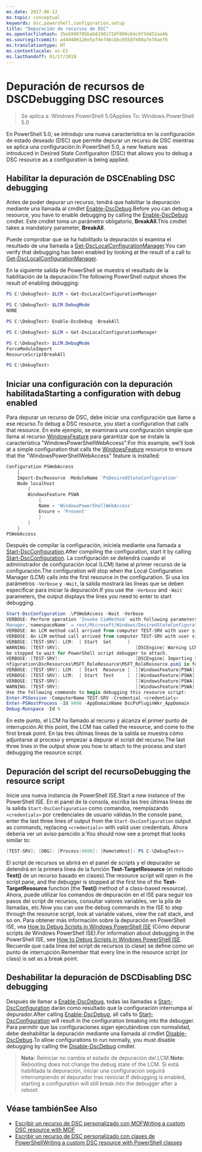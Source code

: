 ```yaml
---
ms.date: 2017-06-12
ms.topic: conceptual
keywords: dsc,powershell,configuration,setup
title: "Depuración de recursos de DSC"
ms.openlocfilehash: 35eb990705bab8190172df899c64c9f34452aa4b
ms.sourcegitcommit: a444406120e5af4e746cbbc0558fe89a7e78aef6
ms.translationtype: HT
ms.contentlocale: es-ES
ms.lasthandoff: 01/17/2018
---
```

# <a name="debugging-dsc-resources"></a><span data-ttu-id="7fa65-103">Depuración de recursos de DSC</span><span class="sxs-lookup"><span data-stu-id="7fa65-103">Debugging DSC resources</span></span>

> <span data-ttu-id="7fa65-104">Se aplica a: Windows PowerShell 5.0</span><span class="sxs-lookup"><span data-stu-id="7fa65-104">Applies To: Windows PowerShell 5.0</span></span>

<span data-ttu-id="7fa65-105">En PowerShell 5.0, se introdujo una nueva característica en la configuración de estado deseado (DSC) que permite depurar un recurso de DSC mientras se aplica una configuración.</span><span class="sxs-lookup"><span data-stu-id="7fa65-105">In PowerShell 5.0, a new feature was introduced in Desired State Configuraiton (DSC) that allows you to debug a DSC resource as a configuration is being applied.</span></span>

## <a name="enabling-dsc-debugging"></a><span data-ttu-id="7fa65-106">Habilitar la depuración de DSC</span><span class="sxs-lookup"><span data-stu-id="7fa65-106">Enabling DSC debugging</span></span>
<span data-ttu-id="7fa65-107">Antes de poder depurar un recurso, tendrá que habilitar la depuración mediante una llamada al cmdlet [Enable-DscDebug](https://technet.microsoft.com/en-us/library/mt517870.aspx).</span><span class="sxs-lookup"><span data-stu-id="7fa65-107">Before you can debug a resource, you have to enable debugging by calling the [Enable-DscDebug](https://technet.microsoft.com/en-us/library/mt517870.aspx) cmdlet.</span></span> <span data-ttu-id="7fa65-108">Este cmdlet toma un parámetro obligatorio, **BreakAll**.</span><span class="sxs-lookup"><span data-stu-id="7fa65-108">This cmdlet takes a mandatory parameter, **BreakAll**.</span></span> 

<span data-ttu-id="7fa65-109">Puede comprobar que se ha habilitado la depuración si examina el resultado de una llamada a [Get-DscLocalConfigurationManager](https://technet.microsoft.com/en-us/library/dn407378.aspx).</span><span class="sxs-lookup"><span data-stu-id="7fa65-109">You can verify that debugging has been enabled by looking at the result of a call to [Get-DscLocalConfigurationManager](https://technet.microsoft.com/en-us/library/dn407378.aspx).</span></span>

<span data-ttu-id="7fa65-110">En la siguiente salida de PowerShell se muestra el resultado de la habilitación de la depuración:</span><span class="sxs-lookup"><span data-stu-id="7fa65-110">The following PowerShell output shows the result of enabling debugging:</span></span>


```powershell
PS C:\DebugTest> $LCM = Get-DscLocalConfigurationManager

PS C:\DebugTest> $LCM.DebugMode
NONE

PS C:\DebugTest> Enable-DscDebug -BreakAll

PS C:\DebugTest> $LCM = Get-DscLocalConfigurationManager

PS C:\DebugTest> $LCM.DebugMode
ForceModuleImport
ResourceScriptBreakAll

PS C:\DebugTest>
```


## <a name="starting-a-configuration-with-debug-enabled"></a><span data-ttu-id="7fa65-111">Iniciar una configuración con la depuración habilitada</span><span class="sxs-lookup"><span data-stu-id="7fa65-111">Starting a configuration with debug enabled</span></span>
<span data-ttu-id="7fa65-112">Para depurar un recurso de DSC, debe iniciar una configuración que llame a ese recurso.</span><span class="sxs-lookup"><span data-stu-id="7fa65-112">To debug a DSC resource, you start a configuration that calls that resource.</span></span> <span data-ttu-id="7fa65-113">En este ejemplo, se examinará una configuración simple que llama al recurso [WindowsFeature](windowsfeatureResource.md) para garantizar que se instale la característica "WindowsPowerShellWebAccess":</span><span class="sxs-lookup"><span data-stu-id="7fa65-113">For this example, we'll look at a simple configuration that calls the [WindowsFeature](windowsfeatureResource.md) resource to ensure that the "WindowsPowerShellWebAccess" feature is installed:</span></span>

```powershell
Configuration PSWebAccess
    {
    Import-DscResource -ModuleName 'PsDesiredStateConfiguration'
    Node localhost
        {
        WindowsFeature PSWA
            {
            Name = 'WindowsPowerShellWebAccess'
            Ensure = 'Present'
            }
        }
    }
PSWebAccess
```
<span data-ttu-id="7fa65-114">Después de compilar la configuración, iníciela mediante una llamada a [Start-DscConfiguration](https://technet.microsoft.com/en-us/library/dn521623.aspx).</span><span class="sxs-lookup"><span data-stu-id="7fa65-114">After compiling the configuration, start it by calling [Start-DscConfiguration](https://technet.microsoft.com/en-us/library/dn521623.aspx).</span></span> <span data-ttu-id="7fa65-115">La configuración se detendrá cuando el administrador de configuración local (LCM) llame al primer recurso de la configuración.</span><span class="sxs-lookup"><span data-stu-id="7fa65-115">The configuration will stop when the Local Configuration Manager (LCM) calls into the first resource in the configuration.</span></span> <span data-ttu-id="7fa65-116">Si usa los parámetros `-Verbose` y `-Wait`, la salida mostrará las líneas que se deben especificar para iniciar la depuración.</span><span class="sxs-lookup"><span data-stu-id="7fa65-116">If you use the `-Verbose` and `-Wait` parameters, the output displays the lines you need to enter to start debugging.</span></span>

```powershell
Start-DscConfiguration .\PSWebAccess -Wait -Verbose
VERBOSE: Perform operation 'Invoke CimMethod' with following parameters, ''methodName' = SendConfigurationApply,'className' = MSFT_DSCLocalConfiguration
Manager,'namespaceName' = root/Microsoft/Windows/DesiredStateConfiguration'.
VERBOSE: An LCM method call arrived from computer TEST-SRV with user sid S-1-5-21-2127521184-1604012920-1887927527-108583.
VERBOSE: An LCM method call arrived from computer TEST-SRV with user sid S-1-5-21-2127521184-1604012920-1887927527-108583.
VERBOSE: [TEST-SRV]: LCM:  [ Start  Set      ]
WARNING: [TEST-SRV]:                            [DSCEngine] Warning LCM is in Debug 'ResourceScriptBreakAll' mode.  Resource script processing will 
be stopped to wait for PowerShell script debugger to attach.
VERBOSE: [TEST-SRV]:                            [DSCEngine] Importing the module C:\WINDOWS\system32\WindowsPowerShell\v1.0\Modules\PSDesiredStateCo
nfiguration\DscResources\MSFT_RoleResource\MSFT_RoleResource.psm1 in force mode.
VERBOSE: [TEST-SRV]: LCM:  [ Start  Resource ]  [[WindowsFeature]PSWA]
VERBOSE: [TEST-SRV]: LCM:  [ Start  Test     ]  [[WindowsFeature]PSWA]
VERBOSE: [TEST-SRV]:                            [[WindowsFeature]PSWA] Importing the module MSFT_RoleResource in force mode.
WARNING: [TEST-SRV]:                            [[WindowsFeature]PSWA] Resource is waiting for PowerShell script debugger to attach. 
Use the following commands to begin debugging this resource script:
Enter-PSSession -ComputerName TEST-SRV -Credential <credentials>
Enter-PSHostProcess -Id 9000 -AppDomainName DscPsPluginWkr_AppDomain
Debug-Runspace -Id 9
```
<span data-ttu-id="7fa65-117">En este punto, el LCM ha llamado al recurso y alcanza el primer punto de interrupción.</span><span class="sxs-lookup"><span data-stu-id="7fa65-117">At this point, the LCM has called the resource, and come to the first break point.</span></span> <span data-ttu-id="7fa65-118">En las tres últimas líneas de la salida se muestra cómo adjuntarse al proceso y empezar a depurar el script del recurso.</span><span class="sxs-lookup"><span data-stu-id="7fa65-118">The last three lines in the output show you how to attach to the process and start debugging the resource script.</span></span>

## <a name="debugging-the-resource-script"></a><span data-ttu-id="7fa65-119">Depuración del script del recurso</span><span class="sxs-lookup"><span data-stu-id="7fa65-119">Debugging the resource script</span></span>

<span data-ttu-id="7fa65-120">Inicie una nueva instancia de PowerShell ISE.</span><span class="sxs-lookup"><span data-stu-id="7fa65-120">Start a new instance of the PowerShell ISE.</span></span> <span data-ttu-id="7fa65-121">En el panel de la consola, escriba las tres últimas líneas de la salida `Start-DscConfiguration` como comandos, reemplazando `<credentials>` por credenciales de usuario válidas.</span><span class="sxs-lookup"><span data-stu-id="7fa65-121">In the console pane, enter the last three lines of output from the `Start-DscConfiguration` output as commands, replacing `<credentials>` with valid user credentials.</span></span> <span data-ttu-id="7fa65-122">Ahora debería ver un aviso parecido a:</span><span class="sxs-lookup"><span data-stu-id="7fa65-122">You should now see a prompt that looks similar to:</span></span>

```powershell
[TEST-SRV]: [DBG]: [Process:9000]: [RemoteHost]: PS C:\DebugTest>>
```

<span data-ttu-id="7fa65-123">El script de recursos se abrirá en el panel de scripts y el depurador se detendrá en la primera línea de la función **Test-TargetResource** (el método **Test()** de un recurso basado en clases).</span><span class="sxs-lookup"><span data-stu-id="7fa65-123">The resource script will open in the script pane, and the debugger is stopped at the first line of the **Test-TargetResource** function (the **Test()** method of a class-based resource).</span></span>
<span data-ttu-id="7fa65-124">Ahora, puede utilizar los comandos de depuración en el ISE para seguir los pasos del script de recursos, consultar valores variables, ver la pila de llamadas, etc.</span><span class="sxs-lookup"><span data-stu-id="7fa65-124">Now you can use the debug commands in the ISE to step through the resource script, look at variable values, view the call stack, and so on.</span></span> <span data-ttu-id="7fa65-125">Para obtener más información sobre la depuración en PowerShell ISE, vea [How to Debug Scripts in Windows PowerShell ISE](https://technet.microsoft.com/en-us/library/dd819480.aspx) (Cómo depurar scripts de Windows PowerShell ISE).</span><span class="sxs-lookup"><span data-stu-id="7fa65-125">For information about debugging in the PowerShell ISE, see [How to Debug Scripts in Windows PowerShell ISE](https://technet.microsoft.com/en-us/library/dd819480.aspx).</span></span> <span data-ttu-id="7fa65-126">Recuerde que cada línea del script de recursos (o clase) se define como un punto de interrupción.</span><span class="sxs-lookup"><span data-stu-id="7fa65-126">Remember that every line in the resource script (or class) is set as a break point.</span></span>

## <a name="disabling-dsc-debugging"></a><span data-ttu-id="7fa65-127">Deshabilitar la depuración de DSC</span><span class="sxs-lookup"><span data-stu-id="7fa65-127">Disabling DSC debugging</span></span>

<span data-ttu-id="7fa65-128">Después de llamar a [Enable-DscDebug](https://technet.microsoft.com/en-us/library/mt517870.aspx), todas las llamadas a [Start-DscConfiguration](https://technet.microsoft.com/en-us/library/dn521623.aspx) darán como resultado que la configuración interrumpa al depurador.</span><span class="sxs-lookup"><span data-stu-id="7fa65-128">After calling [Enable-DscDebug](https://technet.microsoft.com/en-us/library/mt517870.aspx), all calls to [Start-DscConfiguration](https://technet.microsoft.com/en-us/library/dn521623.aspx) will result in the configuration breaking into the debugger.</span></span> <span data-ttu-id="7fa65-129">Para permitir que las configuraciones sigan ejecutándose con normalidad, debe deshabilitar la depuración mediante una llamada al cmdlet [Disable-DscDebug](https://technet.microsoft.com/en-us/library/mt517872.aspx).</span><span class="sxs-lookup"><span data-stu-id="7fa65-129">To allow configurations to run normally, you must disable debugging by calling the [Disable-DscDebug](https://technet.microsoft.com/en-us/library/mt517872.aspx) cmdlet.</span></span>

><span data-ttu-id="7fa65-130">**Nota:** Reiniciar no cambia el estado de depuración del LCM.</span><span class="sxs-lookup"><span data-stu-id="7fa65-130">**Note:** Rebooting does not change the debug state of the LCM.</span></span> <span data-ttu-id="7fa65-131">Si está habilitada la depuración, iniciar una configuración seguirá interrumpiendo el depurador tras reiniciar.</span><span class="sxs-lookup"><span data-stu-id="7fa65-131">If debugging is enabled, starting a configuration will still break into the debugger after a reboot.</span></span>


## <a name="see-also"></a><span data-ttu-id="7fa65-132">Véase también</span><span class="sxs-lookup"><span data-stu-id="7fa65-132">See Also</span></span>
- [<span data-ttu-id="7fa65-133">Escribir un recurso de DSC personalizado con MOF</span><span class="sxs-lookup"><span data-stu-id="7fa65-133">Writing a custom DSC resource with MOF</span></span>](authoringResourceMOF.md) 
- [<span data-ttu-id="7fa65-134">Escribir un recurso de DSC personalizado con clases de PowerShell</span><span class="sxs-lookup"><span data-stu-id="7fa65-134">Writing a custom DSC resource with PowerShell classes</span></span>](authoringResourceClass.md)

